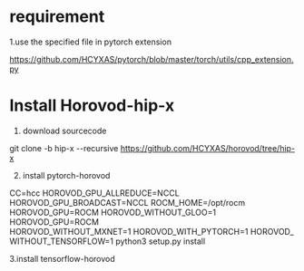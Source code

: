 # requirement
1.use the specified file in pytorch extension

https://github.com/HCYXAS/pytorch/blob/master/torch/utils/cpp_extension.py

# Install Horovod-hip-x

1. download sourcecode

git clone -b hip-x --recursive https://github.com/HCYXAS/horovod/tree/hip-x

2. install pytorch-horovod

CC=hcc HOROVOD_GPU_ALLREDUCE=NCCL HOROVOD_GPU_BROADCAST=NCCL ROCM_HOME=/opt/rocm HOROVOD_GPU=ROCM HOROVOD_WITHOUT_GLOO=1 \
HOROVOD_GPU=ROCM HOROVOD_WITHOUT_MXNET=1 HOROVOD_WITH_PYTORCH=1 HOROVOD_WITHOUT_TENSORFLOW=1 python3 setup.py install


3.install tensorflow-horovod

